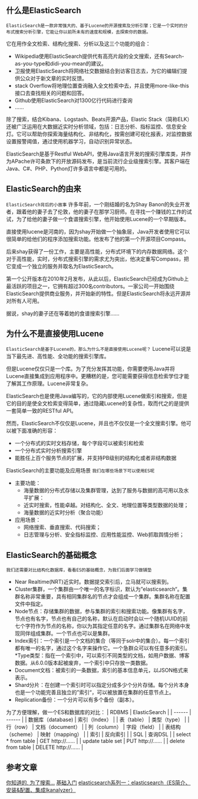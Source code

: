 
## 什么是ElasticSearch

```ElasticSearch是一款非常强大的、基于Lucene的开源搜索及分析引擎；它是一个实时的分布式搜索分析引擎，它能让你以前所未有的速度和规模，去探索你的数据。```

它在用作全文检索、结构化搜索、分析以及这三个功能的组合：
* Wikipedia使用ElasticSearch提供代有高亮片段的全文搜索，还有Search-as-you-type和didi-you-mean的建议。
* 卫报使用ElasticSearch将网络社交数据结合到访客日志去，为它的编辑们提供公众对于新文章的实时反馈。
* stack Overflow将地理位置查询融入全文检索中去，并且使用more-like-this接口去查找相关的问题和回答。
* Github使用ElasticSearch对1300亿行代码进行查询
* ……

除了搜索，结合Kibana、Logstash、Beats开源产品，Elastic Stack（简称ELK）还被广泛运用在大数据近实时分析领域，包括：日志分析、指标监控、信息安全灯。它可以帮助你探索海量结构化、非结构化，按需创建可视化报表，对监控数据设置报警阈值，通过使用机器学习，自动识别异常状态。

ElasticSearch是基于Restful WebAPI，使用Java语言开发的搜索引擎库类，并作为APache许可条款下的开放源码发布，是当前流行企业级搜索引擎。其客户端在Java、C#、PHP、Python灯许多语言中都是可用的。


## ElasticSearch的由来
```ElasticSearch背后的小故事```
许多年前，一个刚结婚的名为Shay Banon的失业开发者，跟着他的妻子去了伦敦，他的妻子在那学习厨师。在寻找一个赚钱的工作的试试，为了给他的妻子做一个食谱搜索引擎，他开始使用Lucene的一个早期版本。

直接使用lucene是河南的，因为shay开始做一个抽象层，Java开发者使用它可以很简单的给他们的程序添加搜索功能。他发布了他的第一个开源项目Compass。

后来shay获得了一份工作，主要是高性能，分布式环境下的内存数据网络。这个对于高性能，实时，分布式搜索引擎的需求尤为突出，他决定重写Compass，把它变成一个独立的服务并取名为ElasticSearch。

第一个公开版本在2010年2月发布，从此以后，ElasticSearch已经成为Github上最活跃的项目之一，它拥有超过300名contributors。一家公司一开始围绕ElasticSearch提供商业服务，并开始新的特性。但是ElasticSearch将永远开源并对所有人可用。

据说，shay的妻子还在等着她的食谱搜索引擎……


## 为什么不是直接使用Lucene
```ElasticSearch是基于Lucene的，那么为什么不是直接使用Lucene呢？```
Lucene可以说是当下最先进、高性能、全功能的搜索引擎库。

但是Lucene仅仅只是一个库。为了充分发挥其功能，你需要使用Java并将Lucene直接集成到应用程序中。更糟糕的是，您可能需要获得信息检索学位才能了解其工作原理。Lucene非常复杂。

ElasticSearch也是使用Java编写的，它的内部使用Lucene做索引和搜索，但是它的目的是使全文检索变得简单，通过隐藏Lucene的复杂性，取而代之的是提供一套简单一致的RESTful API。

然而，ElasticSearch不仅仅是Lucene，并且也不仅仅是一个全文搜索引擎。他可以被下面准确的形容：

* 一个分布式的实时文档存储，每个字段可以被索引和检索
* 一个分布式实时分析搜索引擎
* 能胜任上百个服务节点的扩展，并支持PB级别的结构化或者非结构数据

ElasticSearch的主要功能及应用场景
```我们在哪些场景下可以使用ES呢```
* 主要功能：
    *  海量数据的分布式存储以及集群管理，达到了服务与数据的高可用以及水平扩展：
    * 近实时搜索，性能卓越。对结构化、全文、地理位置等类型数据的处理；
    * 海量数据的近实时分析（聚合功能）
* 应用场景：
    * 网络搜索、垂直搜索、代码搜索；
    * 日志管理与分析、安全指标监控、应用性能监控、Web抓取舆情分析；

## ElasticSearch的基础概念
```我们还需要对比结构化数据库，看看ES的基础概念，为我们后面学习做铺垫```
* Near Realtime(NRT)近实时。数据提交索引后，立马就可以搜索到。
* Cluster集群，一个集群由一个唯一的名字标识，默认为”elasticsearch“。集群名称非常重要，具有相同集群名的节点才会组成一个集群。集群名称在配置文件中指定。
* Node节点：存储集群的数据，参与集群的索引和搜索功能。像集群有名字，节点也有名字，节点也有自己的名称，默认在启动时会以一个随机UUID的前七个字符作为节点的名称，你以为其指定任意的名字。通过集群名在网络中发现同伴组成集群。一个节点也可以是集群。
* Index索引：一个索引是一个文档的集合（等同于solr中的集合）。每一个索引都有唯一的名字，通过这个名字来操作它。一个急群众可以有任意多的索引。
*Type类型：指在一个索引中，可以索引不同类型的文档，如用户数据、博客数据。从6.0.0版本起被废弃，一个索引中只存放一类数据。
*  Document文档：被索引的一条数据，索引的基本信息单元，以JSON格式来表示。
* Shard分片：在创建一个索引时可以指定分成多少个分片存储。每个分片本身也是一个功能完善且独立的”索引“，可以被放置在集群的任意节点上。
* Replication备份：一个分片可以有多个备份（副本）。


为了方便理解，做一个ES和数据库的对比：
| RDBMS | ElasticSearch | 
| ------ | ------ | 
| 数据库（database) | 索引（Index） | 
| 表（table） | 类型（type） | 
| 行（row） | 文档（document） | 
| 列（column） | 字段（field） | 
| 表结构（scheme） | 映射（mapping） | 
| 索引 | 反向索引 | 
| SQL | 查询DSL | 
| select * from table | GET http://…… | 
| update table set | PUT http://…… | 
| delete from table | DELETE http://…… | 


## 参考文章
[你知道的, 为了搜索…​](https://www.elastic.co/guide/cn/elasticsearch/guide/current/intro.html)
[基础入门](https://www.elastic.co/guide/cn/elasticsearch/guide/current/getting-started.html)
[elasticsearch系列一：elasticsearch（ES简介、安装&配置、集成Ikanalyzer）](https://www.cnblogs.com/leeSmall/p/9189078.html)

